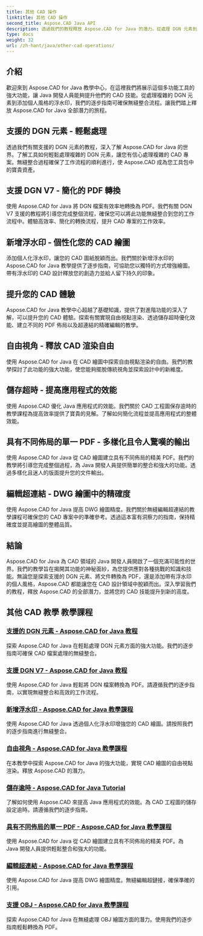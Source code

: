 ```yaml
---
title: 其他 CAD 操作
linktitle: 其他 CAD 操作
second_title: Aspose.CAD Java API
description: 透過我們的教程釋放 Aspose.CAD for Java 的潛力。從處理 DGN 元素到添加浮水印，輕鬆提高您的 CAD 技能。
type: docs
weight: 32
url: /zh-hant/java/other-cad-operations/
---
```

## 介紹

歡迎來到 Aspose.CAD for Java 教學中心，在這裡我們將展示這個多功能工具的強大功能，讓 Java 開發人員能夠提升他們的 CAD 技能。從處理複雜的 DGN 元素到添加個人風格的浮水印，我們的逐步指南可確保無縫整合流程。讓我們踏上釋放 Aspose.CAD for Java 全部潛力的旅程。

## 支援的 DGN 元素 - 輕鬆處理

透過我們有關支援的 DGN 元素的教程，深入了解 Aspose.CAD for Java 的世界。了解工具如何輕鬆處理複雜的 DGN 元素，讓您有信心處理複雜的 CAD 專案。無縫整合過程確保了工作流程的順利進行，使 Aspose.CAD 成為您工具包中的寶貴資產。

## 支援 DGN V7 - 簡化的 PDF 轉換

使用 Aspose.CAD for Java 將 DGN 檔案有效率地轉換為 PDF。我們有關 DGN V7 支援的教程將引導您完成整個流程，確保您可以將此功能無縫整合到您的工作流程中。體驗高效率、簡化的轉換流程，提升 CAD 專案的工作效率。

## 新增浮水印 - 個性化您的 CAD 繪圖

添加個人化浮水印，讓您的 CAD 圖紙脫穎而出。我們關於新增浮水印的 Aspose.CAD for Java 教學提供了逐步指南，可協助您以獨特的方式增強繪圖。帶有浮水印的 CAD 設計釋放您的創造力並給人留下持久的印象。

## 提升您的 CAD 體驗

Aspose.CAD for Java 教學中心超越了基礎知識，提供了對進階功能的深入了解，可以提升您的 CAD 體驗。探索有關實現自由視點渲染、透過儲存超時優化效能、建立不同的 PDF 佈局以及超連結的精確編輯的教學。

## 自由視角 - 釋放 CAD 渲染自由

使用 Aspose.CAD for Java 在 CAD 繪圖中探索自由視點渲染的自由。我們的教學探討了此功能的強大功能，使您能夠擺脫傳統視角並探索設計中的新維度。

## 儲存超時 - 提高應用程式的效能

使用 Aspose.CAD 優化 Java 應用程式的效能。我們關於 CAD 工程圖保存逾時的教學課程為提高效率提供了寶貴的見解。了解如何簡化流程並提高應用程式的整體效能。

## 具有不同佈局的單一 PDF - 多樣化且令人驚嘆的輸出

使用 Aspose.CAD for Java 從 CAD 繪圖建立具有不同佈局的精美 PDF。我們的教學將引導您完成整個過程，為 Java 開發人員提供簡單的整合和強大的功能。透過多樣化且迷人的版面提升您的文件輸出。

## 編輯超連結 - DWG 繪圖中的精確度

使用 Aspose.CAD for Java 提高 DWG 繪圖精度。我們關於無縫編輯超連結的教學課程可確保您的 CAD 專案中的準確參考。透過這本富有洞察力的指南，保持精確度並提高繪圖的整體品質。

## 結論

Aspose.CAD for Java 為 CAD 領域的 Java 開發人員開啟了一個充滿可能性的世界。我們的教學旨在揭開其功能的神秘面紗，為您提供應對各種挑戰的知識和技能。無論您是探索支援的 DGN 元素、將文件轉換為 PDF，還是添加帶有浮水印的個人風格，Aspose.CAD 都能讓您在 CAD 設計領域中脫穎而出。深入學習我們的教程，釋放 Aspose.CAD 的全部潛力，並將您的 CAD 技能提升到新的高度。
## 其他 CAD 教學 教學課程
### [支援的 DGN 元素 - Aspose.CAD for Java 教程](./supported-dgn-elements/)
探索 Aspose.CAD for Java 在輕鬆處理 DGN 元素方面的強大功能。我們的逐步指南可確保 CAD 檔案處理的無縫整合。
### [支援 DGN V7 - Aspose.CAD for Java 教程](./support-for-dgn-v7/)
使用 Aspose.CAD for Java 輕鬆將 DGN 檔案轉換為 PDF。請遵循我們的逐步指南，以實現無縫整合和高效的工作流程。
### [新增浮水印 - Aspose.CAD for Java 教學課程](./add-watermark/)
使用 Aspose.CAD for Java 透過個人化浮水印增強您的 CAD 繪圖。請按照我們的逐步指南進行無縫整合。
### [自由視角 - Aspose.CAD for Java 教學課程](./free-point-of-view/)
在本教學中探索 Aspose.CAD for Java 的強大功能，實現 CAD 繪圖的自由視點渲染。釋放 Aspose.CAD 的潛力。
### [儲存逾時 - Aspose.CAD for Java Tutorial](./put-timeout-on-save/)
了解如何使用 Aspose.CAD 來提高 Java 應用程式的效能。為 CAD 工程圖的儲存設定逾時。請遵循我們的逐步指南。
### [具有不同佈局的單一 PDF - Aspose.CAD for Java 教學課程](./single-pdf-different-layouts/)
使用 Aspose.CAD for Java 從 CAD 繪圖建立具有不同佈局的精美 PDF。為 Java 開發人員提供輕鬆整合和強大的功能。
### [編輯超連結 - Aspose.CAD for Java 教學課程](./edit-hyperlink/)
使用 Aspose.CAD for Java 提高 DWG 繪圖精度。無縫編輯超鏈接，確保準確的引用。
### [支援 OBJ - Aspose.CAD for Java 教學課程](./support-of-obj/)
探索 Aspose.CAD for Java 在無縫處理 OBJ 繪圖方面的潛力。使用我們的逐步指南輕鬆轉換為 PDF。